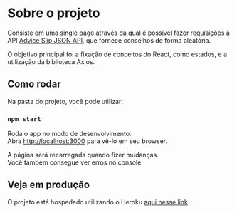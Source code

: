 # Sobre o projeto

Consiste em uma single page através da qual é possível fazer requisições à API [Advice Slip JSON API](https://api.adviceslip.com/), que fornece conselhos de forma aleatória.

O objetivo principal foi a fixação de conceitos do React, como estados, e a utilização da biblioteca Axios.
## Como rodar

Na pasta do projeto, você pode utilizar:

### `npm start`

Roda o app no modo de desenvolvimento.\
Abra [http://localhost:3000](http://localhost:3000) para vê-lo em seu browser.

A página será recarregada quando fizer mudanças.\
Você também consegue ver erros no console.

## Veja em produção

O projeto está hospedado utilizando o Heroku [aqui nesse link](https://get-advices.herokuapp.com/).